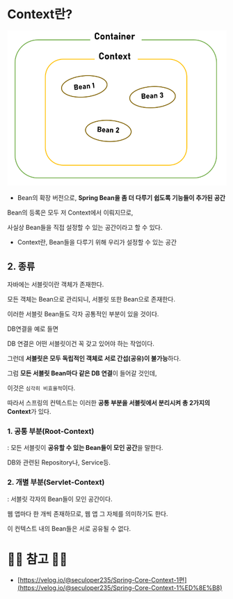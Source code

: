 # Context란?

![Context](./img/context구조.png)

- Bean의 확장 버전으로, **Spring Bean을 좀 더 다루기 쉽도록 기능들이 추가된 공간**

Bean의 등록은 모두 저 Context에서 이뤄지므로,

사실상 Bean들을 직접 설정할 수 있는 공간이라고 할 수 있다.

- Context란, Bean들을 다루기 위해 우리가 설정할 수 있는 공간

## 2. 종류

자바에는 서블릿이란 객체가 존재한다.

모든 객체는 Bean으로 관리되니, 서블릿 또한 Bean으로 존재한다.

이러한 서블릿 Bean들도 각자 공통적인 부분이 있을 것이다.

DB연결을 예로 들면

DB 연결은 어떤 서블릿이건 꼭 갖고 있어야 하는 작업이다.

그런데 **서블릿은 모두 독립적인 객체로 서로 간섭(공유)이 불가능**하다.

그럼 **모든 서블릿 Bean마다 같은 DB 연결**이 들어갈 것인데,

이것은 ``심각히 비효율적``이다.

따라서 스프링의 컨텍스트는 이러한 **공통 부분을 서블릿에서 분리시켜 총 2가지의 Context**가 있다.

### 1. 공통 부분(Root-Context)

: 모든 서블릿이 **공유할 수 있는 Bean들이 모인 공간**을 말한다.

DB와 관련된 Repository나, Service등.

### 2. 개별 부분(Servlet-Context)

: 서블릿 각자의 Bean들이 모인 공간이다.

웹 앱마다 한 개씩 존재하므로, 웹 앱 그 자체를 의미하기도 한다.

이 컨텍스트 내의 Bean들은 서로 공유될 수 없다.


# 🙆‍♂️ 참고 🙇‍♂️
- [https://velog.io/@seculoper235/Spring-Core-Context-1편](https://velog.io/@seculoper235/Spring-Core-Context-1%ED%8E%B8)